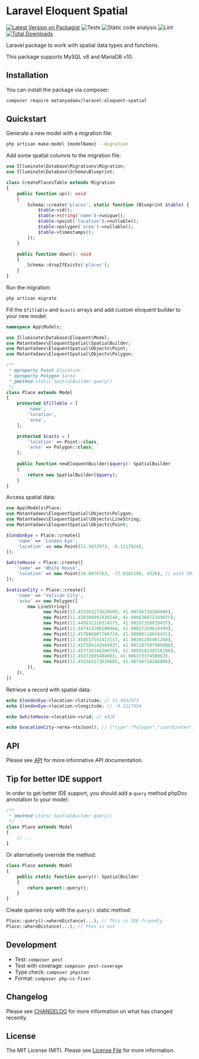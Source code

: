 # Laravel Eloquent Spatial

[![Latest Version on Packagist](https://img.shields.io/packagist/v/matanyadaev/laravel-eloquent-spatial.svg?style=flat-square)](https://packagist.org/packages/matanyadaev/laravel-eloquent-spatial)
![Tests](https://img.shields.io/github/workflow/status/matanyadaev/laravel-eloquent-spatial/Tests?label=tests)
![Static code analysis](https://github.com/matanyadaev/laravel-eloquent-spatial/workflows/Static%20code%20analysis/badge.svg)
![Lint](https://github.com/matanyadaev/laravel-eloquent-spatial/workflows/Lint/badge.svg)
[![Total Downloads](https://img.shields.io/packagist/dt/matanyadaev/laravel-eloquent-spatial.svg?style=flat-square)](https://packagist.org/packages/matanyadaev/laravel-eloquent-spatial)

Laravel package to work with spatial data types and functions.

This package supports MySQL v8 and MariaDB v10.

## Installation

You can install the package via composer:

```bash
composer require matanyadaev/laravel-eloquent-spatial
```

## Quickstart
Generate a new model with a migration file:
```bash
php artisan make:model {modelName} --migration
```

Add some spatial columns to the migration file:

```php
use Illuminate\Database\Migrations\Migration;
use Illuminate\Database\Schema\Blueprint;

class CreatePlacesTable extends Migration
{
    public function up(): void
    {
        Schema::create('places', static function (Blueprint $table) {
            $table->id();
            $table->string('name')->unique();
            $table->point('location')->nullable();
            $table->polygon('area')->nullable();
            $table->timestamps();
        });
    }

    public function down(): void
    {
        Schema::dropIfExists('places');
    }
}
```

Run the migration:

```bash
php artisan migrate
```

Fill the `$fillable` and `$casts` arrays and add custom eloquent builder to your new model:

```php
namespace App\Models;

use Illuminate\Database\Eloquent\Model;
use MatanYadaev\EloquentSpatial\SpatialBuilder;
use MatanYadaev\EloquentSpatial\Objects\Point;
use MatanYadaev\EloquentSpatial\Objects\Polygon;

/**
 * @property Point $location
 * @property Polygon $area
 * @method static SpatialBuilder query()
 */
class Place extends Model
{
    protected $fillable = [
        'name',
        'location',
        'area',
    ];

    protected $casts = [
        'location' => Point::class,
        'area' => Polygon::class,
    ];
    
    public function newEloquentBuilder($query): SpatialBuilder
    {
        return new SpatialBuilder($query);
    }
}
```

Access spatial data:

```php
use App\Models\Place;
use MatanYadaev\EloquentSpatial\Objects\Polygon;
use MatanYadaev\EloquentSpatial\Objects\LineString;
use MatanYadaev\EloquentSpatial\Objects\Point;

$londonEye = Place::create([
    'name' => 'London Eye',
    'location' => new Point(51.5032973, -0.1217424),
]);

$whiteHouse = Place::create([
    'name' => 'White House',
    'location' => new Point(38.8976763, -77.0365298, 4326), // with SRID
]);

$vaticanCity = Place::create([
    'name' => 'Vatican City',
    'area' => new Polygon([
        new LineString([
              new Point(12.455363273620605, 41.90746728266806),
              new Point(12.450309991836548, 41.906636872349075),
              new Point(12.445632219314575, 41.90197359839437),
              new Point(12.447413206100464, 41.90027269624499),
              new Point(12.457906007766724, 41.90000118654431),
              new Point(12.458517551422117, 41.90281205461268),
              new Point(12.457584142684937, 41.903107507989986),
              new Point(12.457734346389769, 41.905918239316286),
              new Point(12.45572805404663, 41.90637337450963),
              new Point(12.455363273620605, 41.90746728266806),
        ]),
    ]),
])
```

Retrieve a record with spatial data:

```php
echo $londonEye->location->latitude; // 51.5032973
echo $londonEye->location->longitude; // -0.1217424

echo $whiteHouse->location->srid; // 4326

echo $vacationCity->area->toJson(); // {"type":"Polygon","coordinates":[[[41.90746728266806,12.455363273620605],[41.906636872349075,12.450309991836548],[41.90197359839437,12.445632219314575],[41.90027269624499,12.447413206100464],[41.90000118654431,12.457906007766724],[41.90281205461268,12.458517551422117],[41.903107507989986,12.457584142684937],[41.905918239316286,12.457734346389769],[41.90637337450963,12.45572805404663],[41.90746728266806,12.455363273620605]]]}
```

## API

Please see [API](API.md) for more informative API documentation.

## Tip for better IDE support

In order to get better IDE support, you should add a `query` method phpDoc annotation to your model:

```php
/**
 * @method static SpatialBuilder query()
 */
class Place extends Model
{
    // ...
}
```

Or alternatively override the method:

```php
class Place extends Model
{
    public static function query(): SpatialBuilder
    {
        return parent::query();
    }
}
```

Create queries only with the `query()` static method:

```php
Place::query()->whereDistance(...); // This is IDE-friendly
Place::whereDistance(...); // This is not
```

## Development

* Test: `composer pest`
* Test with coverage: `composer pest-coverage`
* Type check: `composer phpstan`
* Format: `composer php-cs-fixer`

## Changelog

Please see [CHANGELOG](CHANGELOG.md) for more information on what has changed recently.

## License

The MIT License (MIT). Please see [License File](LICENSE.md) for more information.
